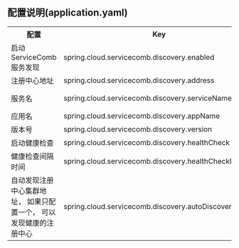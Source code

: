 
## 配置说明(application.yaml)

<table class="table-bordered table-striped table-condensed">
   <tr>
      <th>配置</th>
      <th>Key</th>
      <th>默认值</th>
   </tr>
   <tr>
      <td>启动ServiceComb服务发现</td>
      <td>spring.cloud.servicecomb.discovery.enabled</td>
      <td>true</td>
   </tr>
    <tr>
       <td>注册中心地址</td>
       <td>spring.cloud.servicecomb.discovery.address</td>
       <td></td>
    </tr>
    <tr>
       <td>服务名</td>
       <td>spring.cloud.servicecomb.discovery.serviceName</td>
       <td>如果没有，使用spring.application.name</td>
    </tr>
    <tr>
       <td>应用名</td>
       <td>spring.cloud.servicecomb.discovery.appName</td>
       <td>default</td>
    </tr>
    <tr>
       <td>版本号</td>
       <td>spring.cloud.servicecomb.discovery.version</td>
       <td></td>
    </tr>
    <tr>
       <td>启动健康检查</td>
       <td>spring.cloud.servicecomb.discovery.healthCheck</td>
       <td>true</td>
    </tr>
    <tr>
       <td>健康检查间隔时间</td>
       <td>spring.cloud.servicecomb.discovery.healthCheckInterval</td>
       <td>10s</td>
    </tr>
    <tr>
       <td>自动发现注册中心集群地址，
       如果只配置一个，
       可以发现健康的注册中心</td>
       <td>spring.cloud.servicecomb.discovery.autoDiscovery</td>
       <td>false</td>
    </tr>

</table>